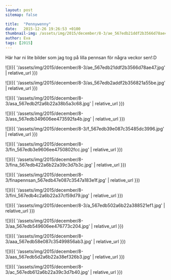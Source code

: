 ```yaml
---
layout: post
sitemap: false

title:  "Pennywenny"
date:   2015-12-26 19:26:53 +0100
thumbnail-img: /assets/img/2015/december/8-3/ae_567edb21ddf2b3566d78ae47.jpg
author: Eva
tags: [2015]
---
```


Här har ni lite bilder som jag tog på lilla pennsan för några veckor sen!:D

![]({{ '/assets/img/2015/december/8-3/ae_567edb21ddf2b3566d78ae47.jpg'  | relative_url }})

![]({{ '/assets/img/2015/december/8-3/as_567edb2addf2b356821a55be.jpg'  | relative_url }})

![]({{ '/assets/img/2015/december/8-3/asa_567edb2f2a6b22a38b5a3c68.jpg'  | relative_url }})

![]({{ '/assets/img/2015/december/8-3/ass_567edb349606ee473592fa4b.jpg'  | relative_url }})

![]({{ '/assets/img/2015/december/8-3/f_567edb39e087c35485dc3996.jpg'  | relative_url }})

![]({{ '/assets/img/2015/december/8-3/fin_567edb3e9606ee4750802fcc.jpg'  | relative_url }})

![]({{ '/assets/img/2015/december/8-3/fina_567edb422a6b22a39c3d7b3c.jpg'  | relative_url }})

![]({{ '/assets/img/2015/december/8-3/finapennsan_567edb47e087c3547a183e1f.jpg'  | relative_url }})

![]({{ '/assets/img/2015/december/8-3/fini_567edb4c2a6b22a37cf59d79.jpg'  | relative_url }})

![]({{ '/assets/img/2015/december/8-3/a_567edb502a6b22a388521ef1.jpg'  | relative_url }})

![]({{ '/assets/img/2015/december/8-3/aa_567edb549606ee476773c204.jpg'  | relative_url }})

![]({{ '/assets/img/2015/december/8-3/aaa_567edb58e087c35499856ab3.jpg'  | relative_url }})

![]({{ '/assets/img/2015/december/8-3/aas_567edb5d2a6b22a38ef326b3.jpg'  | relative_url }})

![]({{ '/assets/img/2015/december/8-3/ac_567edb612a6b22a39c3d7b40.jpg'  | relative_url }})


